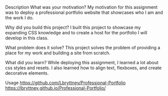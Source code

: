 Description
What was your motivation? My motivation for this assignment was to deploy a professional portfolio website that showcases who I am and the work I do.

Why did you build this project? I built this project to showcase my expanding CSS knowledge and to create a host for the portfolio I will develop in this class.

What problem does it solve? This project solves the problem of providing a place for my work and building a site from scratch. 

What did you learn? While deploying this assignment, I learned a lot about css styles and resets. I also learned how to align text, flexboxes, and create decorative elements. 

Usage
https://github.com/Lbryttney/Professional-Portfolio
https://lbryttney.github.io/Professional-Portfolio/
